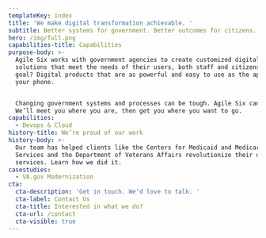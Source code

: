 ```yaml
---
templateKey: index
title: 'We make digital transformation achievable. '
subtitle: Better systems for government. Better outcomes for citizens.
hero: /img/full.png
capabilities-title: Capabilities
purpose-body: >-
  Agile Six works with government agencies to create customized digital
  solutions that meet the needs of their users, both staff and citizens. The end
  goal? Digital products that are as powerful and easy to use as the apps on
  your phone.


  Changing government systems and processes can be tough. Agile Six can help.
  We’ll meet you where you are, then get you where you want to go.
capabilities:
  - Devops & Cloud
history-title: We’re proud of our work
history-body: >-
  Our team has helped clients like the Centers for Medicaid and Medicare
  Services and the Department of Veterans Affairs revolutionize their digital
  services. Learn how we did it.
casestudies:
  - VA.gov Modernization
cta:
  cta-description: 'Get in touch. We’d love to talk. '
  cta-label: Contact Us
  cta-title: Interested in what we do?
  cta-url: /contact
  cta-visible: true
---
```


